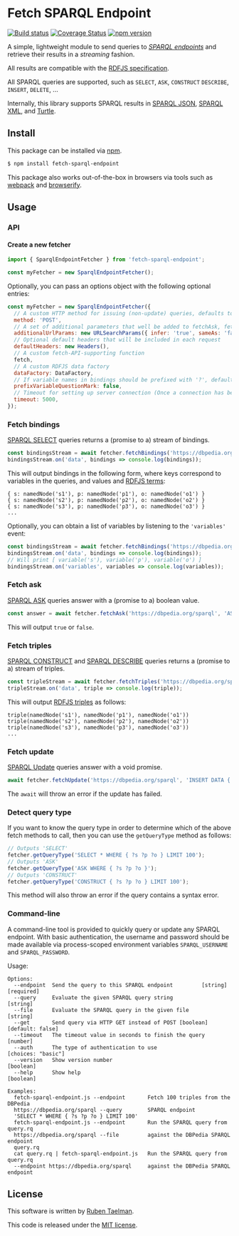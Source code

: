 # Fetch SPARQL Endpoint

[![Build status](https://github.com/rubensworks/fetch-sparql-endpoint.js/workflows/CI/badge.svg)](https://github.com/rubensworks/fetch-sparql-endpoint.js/actions?query=workflow%3ACI)
[![Coverage Status](https://coveralls.io/repos/github/rubensworks/fetch-sparql-endpoint.js/badge.svg?branch=master)](https://coveralls.io/github/rubensworks/fetch-sparql-endpoint.js?branch=master)
[![npm version](https://badge.fury.io/js/fetch-sparql-endpoint.svg)](https://www.npmjs.com/package/fetch-sparql-endpoint)

A simple, lightweight module to send queries to [_SPARQL endpoints_](https://www.w3.org/TR/sparql11-protocol/) and retrieve their results in a _streaming_ fashion.

All results are compatible with the [RDFJS specification](http://rdf.js.org/).

All SPARQL queries are supported, such as `SELECT`, `ASK`, `CONSTRUCT` `DESCRIBE`, `INSERT`, `DELETE`, ...

Internally, this library supports SPARQL results in
[SPARQL JSON](https://www.w3.org/TR/sparql11-results-json/),
[SPARQL XML](https://www.w3.org/TR/rdf-sparql-XMLres/),
and [Turtle](https://www.w3.org/TR/turtle/).

## Install

This package can be installed via [npm](https://www.npmjs.com/package/jsonld-context-parser).

```bash
$ npm install fetch-sparql-endpoint
```

This package also works out-of-the-box in browsers via tools such as [webpack](https://webpack.js.org/) and [browserify](http://browserify.org/).

## Usage

### API

#### Create a new fetcher

```js
import { SparqlEndpointFetcher } from 'fetch-sparql-endpoint';

const myFetcher = new SparqlEndpointFetcher();
```

Optionally, you can pass an options object with the following optional entries:
```js
const myFetcher = new SparqlEndpointFetcher({
  // A custom HTTP method for issuing (non-update) queries, defaults to POST. Update queries are always issued via POST.
  method: 'POST',
  // A set of additional parameters that well be added to fetchAsk, fetchBindings & fetchTriples requests
  additionalUrlParams: new URLSearchParams({ infer: 'true', sameAs: 'false' }),
  // Optional default headers that will be included in each request
  defaultHeaders: new Headers(),
  // A custom fetch-API-supporting function
  fetch,
  // A custom RDFJS data factory
  dataFactory: DataFactory,
  // If variable names in bindings should be prefixed with '?', defaults to false
  prefixVariableQuestionMark: false,
  // Timeout for setting up server connection (Once a connection has been made, and the response is being parsed, the timeout does not apply anymore).
  timeout: 5000,
});
```

### Fetch bindings

[SPARQL SELECT](https://www.w3.org/TR/rdf-sparql-query/#select) queries returns a (promise to a) stream of bindings.

```js
const bindingsStream = await fetcher.fetchBindings('https://dbpedia.org/sparql', 'SELECT * WHERE { ?s ?p ?o } LIMIT 100');
bindingsStream.on('data', bindings => console.log(bindings));
```

This will output bindings in the following form,
where keys correspond to variables in the queries,
and values and [RDFJS terms](http://rdf.js.org/#term-interface):
```
{ s: namedNode('s1'), p: namedNode('p1'), o: namedNode('o1') }
{ s: namedNode('s2'), p: namedNode('p2'), o: namedNode('o2') }
{ s: namedNode('s3'), p: namedNode('p3'), o: namedNode('o3') }
...
```

Optionally, you can obtain a list of variables by listening to the `'variables'` event:
```js
const bindingsStream = await fetcher.fetchBindings('https://dbpedia.org/sparql', 'SELECT * WHERE { ?s ?p ?o } LIMIT 100');
bindingsStream.on('data', bindings => console.log(bindings));
// Will print [ variable('s'), variable('p'), variable('o') ]
bindingsStream.on('variables', variables => console.log(variables));
```

### Fetch ask

[SPARQL ASK](https://www.w3.org/TR/rdf-sparql-query/#ask) queries answer with a (promise to a) boolean value.

```js
const answer = await fetcher.fetchAsk('https://dbpedia.org/sparql', 'ASK WHERE { ?s ?p ?o }');
```

This will output `true` or `false`.

### Fetch triples

[SPARQL CONSTRUCT](https://www.w3.org/TR/rdf-sparql-query/#construct) and [SPARQL DESCRIBE](https://www.w3.org/TR/rdf-sparql-query/#describe)
queries returns a (promise to a) stream of triples.

```js
const tripleStream = await fetcher.fetchTriples('https://dbpedia.org/sparql', 'CONSTRUCT { ?s ?p ?o } LIMIT 100');
tripleStream.on('data', triple => console.log(triple));
```

This will output [RDFJS triples](http://rdf.js.org/#triple-interface) as follows:
```
triple(namedNode('s1'), namedNode('p1'), namedNode('o1'))
triple(namedNode('s2'), namedNode('p2'), namedNode('o2'))
triple(namedNode('s3'), namedNode('p3'), namedNode('o3'))
...
```

### Fetch update

[SPARQL Update](https://www.w3.org/TR/sparql11-update/) queries answer with a void promise.

```js
await fetcher.fetchUpdate('https://dbpedia.org/sparql', 'INSERT DATA { <ex:s> <ex:p> <ex:o> }');
```

The `await` will throw an error if the update has failed.

### Detect query type

If you want to know the query type
in order to determine which of the above fetch methods to call,
then you can use the `getQueryType` method as follows:

```js
// Outputs 'SELECT'
fetcher.getQueryType('SELECT * WHERE { ?s ?p ?o } LIMIT 100');
// Outputs 'ASK'
fetcher.getQueryType('ASK WHERE { ?s ?p ?o }');
// Outputs 'CONSTRUCT'
fetcher.getQueryType('CONSTRUCT { ?s ?p ?o } LIMIT 100');
```

This method will also throw an error if the query contains a syntax error.

### Command-line

A command-line tool is provided to quickly query or update any SPARQL endpoint.
With basic authentication, the username and password should be made available
via process-scoped environment variables `SPARQL_USERNAME` and `SPARQL_PASSWORD`.

Usage:
```
Options:
  --endpoint  Send the query to this SPARQL endpoint         [string] [required]
  --query     Evaluate the given SPARQL query string                    [string]
  --file      Evaluate the SPARQL query in the given file               [string]
  --get       Send query via HTTP GET instead of POST [boolean] [default: false]
  --timeout   The timeout value in seconds to finish the query          [number]
  --auth      The type of authentication to use               [choices: "basic"]
  --version   Show version number                                      [boolean]
  --help      Show help                                                [boolean]

Examples:
  fetch-sparql-endpoint.js --endpoint       Fetch 100 triples from the DBPedia
  https://dbpedia.org/sparql --query        SPARQL endpoint
  'SELECT * WHERE { ?s ?p ?o } LIMIT 100'
  fetch-sparql-endpoint.js --endpoint       Run the SPARQL query from query.rq
  https://dbpedia.org/sparql --file         against the DBPedia SPARQL endpoint
  query.rq
  cat query.rq | fetch-sparql-endpoint.js   Run the SPARQL query from query.rq
  --endpoint https://dbpedia.org/sparql     against the DBPedia SPARQL endpoint
```

## License
This software is written by [Ruben Taelman](http://rubensworks.net/).

This code is released under the [MIT license](http://opensource.org/licenses/MIT).
